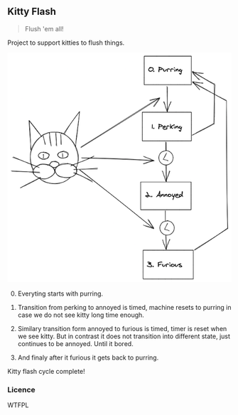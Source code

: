 ## Kitty Flash

> Flush 'em all!

Project to support kitties to flush things.

![state-diagram](./state-diagram.png)

0. Everyting starts with purring.

1. Transition from perking to annoyed is timed, machine resets to purring in case we do not see kitty long time enough.

2. Similary transition form annoyed to furious is timed, timer is reset when we see kitty. But in contrast it does not transition into different state, just continues to be annoyed. Until it bored.

3. And finaly after it furious it gets back to purring.

Kitty flash cycle complete!

### Licence

WTFPL
